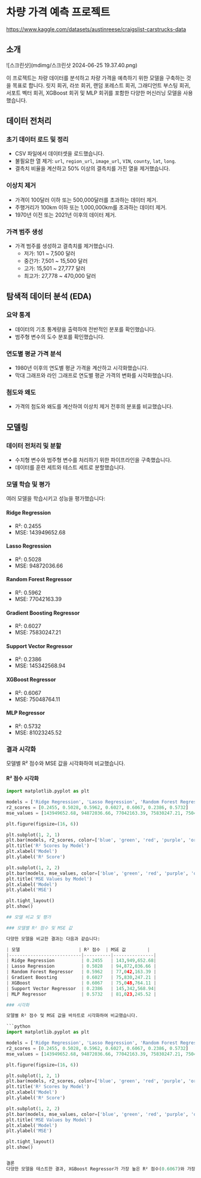 # 차량 가격 예측 프로젝트
https://www.kaggle.com/datasets/austinreese/craigslist-carstrucks-data
## 소개

![스크린샷](mdimg/스크린샷 2024-06-25 19.37.40.png)



이 프로젝트는 차량 데이터를 분석하고 차량 가격을 예측하기 위한 모델을 구축하는 것을 목표로 합니다. 릿지 회귀, 라쏘 회귀, 랜덤 포레스트 회귀, 그래디언트 부스팅 회귀, 서포트 벡터 회귀, XGBoost 회귀 및 MLP 회귀를 포함한 다양한 머신러닝 모델을 사용했습니다.

## 데이터 전처리

### 초기 데이터 로드 및 정리

- CSV 파일에서 데이터셋을 로드했습니다.
- 불필요한 열 제거: `url`, `region_url`, `image_url`, `VIN`, `county`, `lat`, `long`.
- 결측치 비율을 계산하고 50% 이상의 결측치를 가진 열을 제거했습니다.

### 이상치 제거

- 가격이 100달러 이하 또는 500,000달러를 초과하는 데이터 제거.
- 주행거리가 100km 이하 또는 1,000,000km를 초과하는 데이터 제거.
- 1970년 이전 또는 2021년 이후의 데이터 제거.

### 가격 범주 생성

- 가격 범주를 생성하고 결측치를 제거했습니다.
    - 저가: 101 ~ 7,500 달러
    - 중간가: 7,501 ~ 15,500 달러
    - 고가: 15,501 ~ 27,777 달러
    - 최고가: 27,778 ~ 470,000 달러

## 탐색적 데이터 분석 (EDA)

### 요약 통계

- 데이터의 기초 통계량을 출력하여 전반적인 분포를 확인했습니다.
- 범주형 변수의 도수 분포를 확인했습니다.

### 연도별 평균 가격 분석

- 1980년 이후의 연도별 평균 가격을 계산하고 시각화했습니다.
- 막대 그래프와 라인 그래프로 연도별 평균 가격의 변화를 시각화했습니다.

### 첨도와 왜도

- 가격의 첨도와 왜도를 계산하여 이상치 제거 전후의 분포를 비교했습니다.

## 모델링

### 데이터 전처리 및 분할

- 수치형 변수와 범주형 변수를 처리하기 위한 파이프라인을 구축했습니다.
- 데이터를 훈련 세트와 테스트 세트로 분할했습니다.

### 모델 학습 및 평가

여러 모델을 학습시키고 성능을 평가했습니다:

#### Ridge Regression
- R²: 0.2455
- MSE: 143949652.68

#### Lasso Regression
- R²: 0.5028
- MSE: 94872036.66

#### Random Forest Regressor
- R²: 0.5962
- MSE: 77042163.39

#### Gradient Boosting Regressor
- R²: 0.6027
- MSE: 75830247.21

#### Support Vector Regressor
- R²: 0.2386
- MSE: 145342568.94

#### XGBoost Regressor
- R²: 0.6067
- MSE: 75048764.11

#### MLP Regressor
- R²: 0.5732
- MSE: 81023245.52

### 결과 시각화

모델별 R² 점수와 MSE 값을 시각화하여 비교했습니다.

#### R² 점수 시각화
```python
import matplotlib.pyplot as plt

models = ['Ridge Regression', 'Lasso Regression', 'Random Forest Regressor', 'Gradient Boosting', 'XGBoost', 'SVM', 'MLP']
r2_scores = [0.2455, 0.5028, 0.5962, 0.6027, 0.6067, 0.2386, 0.5732]
mse_values = [143949652.68, 94872036.66, 77042163.39, 75830247.21, 75048764.11, 145342568.94, 81023245.52]

plt.figure(figsize=(16, 6))

plt.subplot(1, 2, 1)
plt.bar(models, r2_scores, color=['blue', 'green', 'red', 'purple', 'orange', 'cyan', 'magenta'])
plt.title('R² Scores by Model')
plt.xlabel('Model')
plt.ylabel('R² Score')

plt.subplot(1, 2, 2)
plt.bar(models, mse_values, color=['blue', 'green', 'red', 'purple', 'orange', 'cyan', 'magenta'])
plt.title('MSE Values by Model')
plt.xlabel('Model')
plt.ylabel('MSE')

plt.tight_layout()
plt.show()

## 모델 비교 및 평가

### 모델별 R² 점수 및 MSE 값

다양한 모델을 비교한 결과는 다음과 같습니다:

| 모델                      | R² 점수  | MSE 값        |
|---------------------------|----------|---------------|
| Ridge Regression          | 0.2455   | 143,949,652.68|
| Lasso Regression          | 0.5028   | 94,872,036.66 |
| Random Forest Regressor   | 0.5962   | 77,042,163.39 |
| Gradient Boosting         | 0.6027   | 75,830,247.21 |
| XGBoost                   | 0.6067   | 75,048,764.11 |
| Support Vector Regressor  | 0.2386   | 145,342,568.94|
| MLP Regressor             | 0.5732   | 81,023,245.52 |

### 시각화

모델별 R² 점수 및 MSE 값을 바차트로 시각화하여 비교했습니다.

```python
import matplotlib.pyplot as plt

models = ['Ridge Regression', 'Lasso Regression', 'Random Forest Regressor', 'Gradient Boosting', 'XGBoost', 'SVM', 'MLP']
r2_scores = [0.2455, 0.5028, 0.5962, 0.6027, 0.6067, 0.2386, 0.5732]
mse_values = [143949652.68, 94872036.66, 77042163.39, 75830247.21, 75048764.11, 145342568.94, 81023245.52]

plt.figure(figsize=(16, 6))

plt.subplot(1, 2, 1)
plt.bar(models, r2_scores, color=['blue', 'green', 'red', 'purple', 'orange', 'cyan', 'magenta'])
plt.title('R² Scores by Model')
plt.xlabel('Model')
plt.ylabel('R² Score')

plt.subplot(1, 2, 2)
plt.bar(models, mse_values, color=['blue', 'green', 'red', 'purple', 'orange', 'cyan', 'magenta'])
plt.title('MSE Values by Model')
plt.xlabel('Model')
plt.ylabel('MSE')

plt.tight_layout()
plt.show()


결론
다양한 모델을 테스트한 결과, XGBoost Regressor가 가장 높은 R² 점수(0.6067)와 가장 낮은 MSE(75048764.11)를 기록하며 가장 우수한 성능을 보였습니다. 이 결과를 바탕으로 차량 가격 예측에 XGBoost Regressor를 사용하는 것이 적합함을 알 수 있습니다.
